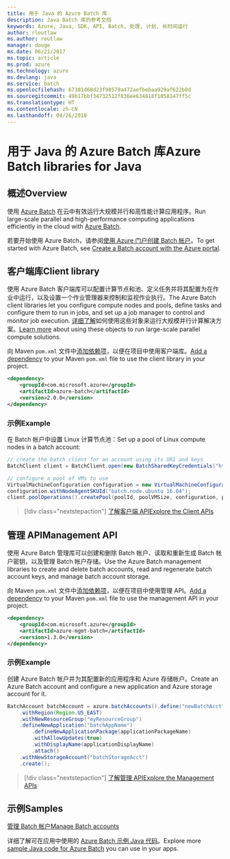 ```yaml
---
title: 用于 Java 的 Azure Batch 库
description: Java Batch 库的参考文档
keywords: Azure, Java, SDK, API, Batch, 处理, 计划, 长时间运行
author: rloutlaw
ms.author: routlaw
manager: douge
ms.date: 06/21/2017
ms.topic: article
ms.prod: azure
ms.technology: azure
ms.devlang: java
ms.service: batch
ms.openlocfilehash: 67381d68d23f98579a472aefbebaa929af622b8d
ms.sourcegitcommit: 49b17bbf34732512f836ee634818f1058147ff5c
ms.translationtype: HT
ms.contentlocale: zh-CN
ms.lasthandoff: 04/26/2018
---
```

# <a name="azure-batch-libraries-for-java"></a><span data-ttu-id="9a193-104">用于 Java 的 Azure Batch 库</span><span class="sxs-lookup"><span data-stu-id="9a193-104">Azure Batch libraries for Java</span></span>

## <a name="overview"></a><span data-ttu-id="9a193-105">概述</span><span class="sxs-lookup"><span data-stu-id="9a193-105">Overview</span></span>

<span data-ttu-id="9a193-106">使用 [Azure Batch](/azure/batch/batch-technical-overview) 在云中有效运行大规模并行和高性能计算应用程序。</span><span class="sxs-lookup"><span data-stu-id="9a193-106">Run large-scale parallel and high-performance computing applications efficiently in the cloud with [Azure Batch](/azure/batch/batch-technical-overview).</span></span>   

<span data-ttu-id="9a193-107">若要开始使用 Azure Batch，请参阅[使用 Azure 门户创建 Batch 帐户](/azure/batch/batch-account-create-portal)。</span><span class="sxs-lookup"><span data-stu-id="9a193-107">To get started with Azure Batch, see [Create a Batch account with the Azure portal](/azure/batch/batch-account-create-portal).</span></span>

## <a name="client-library"></a><span data-ttu-id="9a193-108">客户端库</span><span class="sxs-lookup"><span data-stu-id="9a193-108">Client library</span></span>

<span data-ttu-id="9a193-109">使用 Azure Batch 客户端库可以配置计算节点和池、定义任务并将其配置为在作业中运行，以及设置一个作业管理器来控制和监视作业执行。</span><span class="sxs-lookup"><span data-stu-id="9a193-109">The Azure Batch client libraries let you configure compute nodes and pools, define tasks and configure them to run in jobs, and set up a job manager to control and monitor job execution.</span></span> <span data-ttu-id="9a193-110">[详细了解](/azure/batch/batch-api-basics)如何使用这些对象来运行大规模并行计算解决方案。</span><span class="sxs-lookup"><span data-stu-id="9a193-110">[Learn more](/azure/batch/batch-api-basics) about using these objects to run large-scale parallel compute solutions.</span></span>

<span data-ttu-id="9a193-111">向 Maven `pom.xml` 文件中[添加依赖项](https://maven.apache.org/guides/getting-started/index.html#How_do_I_use_external_dependencies)，以便在项目中使用客户端库。</span><span class="sxs-lookup"><span data-stu-id="9a193-111">[Add a dependency](https://maven.apache.org/guides/getting-started/index.html#How_do_I_use_external_dependencies) to your Maven `pom.xml` file to use the client library in your project.</span></span>

```XML
<dependency>
    <groupId>com.microsoft.azure</groupId>
    <artifactId>azure-batch</artifactId>
    <version>2.0.0</version>
</dependency>
```   

### <a name="example"></a><span data-ttu-id="9a193-112">示例</span><span class="sxs-lookup"><span data-stu-id="9a193-112">Example</span></span>

<span data-ttu-id="9a193-113">在 Batch 帐户中设置 Linux 计算节点池：</span><span class="sxs-lookup"><span data-stu-id="9a193-113">Set up a pool of Linux compute nodes in a batch account:</span></span>

```java
// create the batch client for an account using its URI and keys
BatchClient client = BatchClient.open(new BatchSharedKeyCredentials("https://fabrikambatch.eastus.batch.azure.com", "fabrikambatch", batchKey));

// configure a pool of VMs to use 
VirtualMachineConfiguration configuration = new VirtualMachineConfiguration();
configuration.withNodeAgentSKUId("batch.node.ubuntu 16.04");
client.poolOperations().createPool(poolId, poolVMSize, configuration, poolVMCount);
```

> [!div class="nextstepaction"]
> [<span data-ttu-id="9a193-114">了解客户端 API</span><span class="sxs-lookup"><span data-stu-id="9a193-114">Explore the Client APIs</span></span>](/java/api/overview/azure/batch/client)


## <a name="management-api"></a><span data-ttu-id="9a193-115">管理 API</span><span class="sxs-lookup"><span data-stu-id="9a193-115">Management API</span></span>

<span data-ttu-id="9a193-116">使用 Azure Batch 管理库可以创建和删除 Batch 帐户、读取和重新生成 Batch 帐户密钥，以及管理 Batch 帐户存储。</span><span class="sxs-lookup"><span data-stu-id="9a193-116">Use the Azure Batch management libraries to create and delete batch accounts, read and regenerate batch account keys, and manage batch account storage.</span></span>

<span data-ttu-id="9a193-117">向 Maven `pom.xml` 文件中[添加依赖项](https://maven.apache.org/guides/getting-started/index.html#How_do_I_use_external_dependencies)，以便在项目中使用管理 API。</span><span class="sxs-lookup"><span data-stu-id="9a193-117">[Add a dependency](https://maven.apache.org/guides/getting-started/index.html#How_do_I_use_external_dependencies) to your Maven `pom.xml` file to use the management API in your project.</span></span>

```XML
<dependency>
    <groupId>com.microsoft.azure</groupId>
    <artifactId>azure-mgmt-batch</artifactId>
    <version>1.3.0</version>
</dependency>
```

### <a name="example"></a><span data-ttu-id="9a193-118">示例</span><span class="sxs-lookup"><span data-stu-id="9a193-118">Example</span></span>

<span data-ttu-id="9a193-119">创建 Azure Batch 帐户并为其配置新的应用程序和 Azure 存储帐户。</span><span class="sxs-lookup"><span data-stu-id="9a193-119">Create an Azure Batch account and configure a new application and Azure storage account for it.</span></span>

```java
BatchAccount batchAccount = azure.batchAccounts().define("newBatchAcct")
    .withRegion(Region.US_EAST)
    .withNewResourceGroup("myResourceGroup")
    .defineNewApplication("batchAppName")
        .defineNewApplicationPackage(applicationPackageName)
        .withAllowUpdates(true)
        .withDisplayName(applicationDisplayName)
        .attach()
    .withNewStorageAccount("batchStorageAcct")
    .create();
```

> [!div class="nextstepaction"]
> [<span data-ttu-id="9a193-120">了解管理 API</span><span class="sxs-lookup"><span data-stu-id="9a193-120">Explore the Management APIs</span></span>](/java/api/overview/azure/batch/management)


## <a name="samples"></a><span data-ttu-id="9a193-121">示例</span><span class="sxs-lookup"><span data-stu-id="9a193-121">Samples</span></span>

<span data-ttu-id="9a193-122">[管理 Batch 帐户][1]</span><span class="sxs-lookup"><span data-stu-id="9a193-122">[Manage Batch accounts][1]</span></span>   

<span data-ttu-id="9a193-123">详细了解可在应用中使用的 [Azure Batch 示例 Java 代码](https://azure.microsoft.com/resources/samples/?platform=java&term=batch)。</span><span class="sxs-lookup"><span data-stu-id="9a193-123">Explore more [sample Java code for Azure Batch](https://azure.microsoft.com/resources/samples/?platform=java&term=batch) you can use in your apps.</span></span>

[1]: https://github.com/Azure-Samples/batch-java-manage-batch-accounts